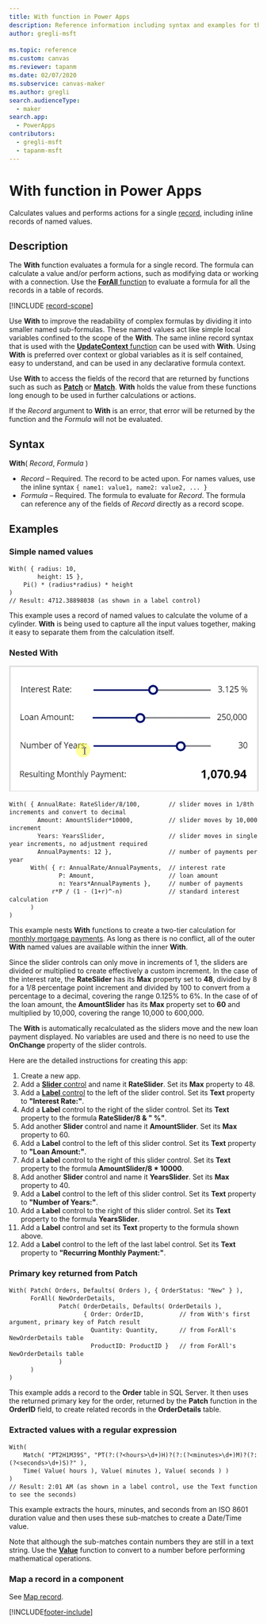 ```yaml
---
title: With function in Power Apps
description: Reference information including syntax and examples for the With function in Power Apps.
author: gregli-msft

ms.topic: reference
ms.custom: canvas
ms.reviewer: tapanm
ms.date: 02/07/2020
ms.subservice: canvas-maker
ms.author: gregli
search.audienceType: 
  - maker
search.app: 
  - PowerApps
contributors:
  - gregli-msft
  - tapanm-msft
---
```

# With function in Power Apps
Calculates values and performs actions for a single [record](../working-with-tables.md#records), including inline records of named values.

## Description

The **With** function evaluates a formula for a single record.  The formula can calculate a value and/or perform actions, such as modifying data or working with a connection.  Use the [**ForAll** function](function-forall.md) to evaluate a formula for all the records in a table of records.

[!INCLUDE [record-scope](../../includes/record-scope.md)]

Use **With** to improve the readability of complex formulas by dividing it into smaller named sub-formulas.  These named values act like simple local variables confined to the scope of the **With**.  The same inline record syntax that is used with the [**UpdateContext** function](function-updatecontext.md) can be used with **With**.  Using **With** is preferred over context or global variables as it is self contained, easy to understand, and can be used in any declarative formula context.  

Use **With** to access the fields of the record that are returned by functions such as such as [**Patch**](function-patch.md) or [**Match**](function-ismatch.md).  **With** holds the value from these functions long enough to be used in further calculations or actions.  

If the *Record* argument to **With** is an error, that error will be returned by the function and the *Formula* will not be evaluated.

## Syntax
**With**( *Record*, *Formula* )

* *Record* – Required. The record to be acted upon.  For names values, use the inline syntax `{ name1: value1, name2: value2, ... }`
* *Formula* – Required.  The formula to evaluate for *Record*.  The formula can reference any of the fields of *Record* directly as a record scope.

## Examples

### Simple named values

```powerapps-dot
With( { radius: 10, 
        height: 15 },
    Pi() * (radius*radius) * height
)
// Result: 4712.38898038 (as shown in a label control)
```

This example uses a record of named values to calculate the volume of a cylinder.  **With** is being used to capture all the input values together, making it easy to separate them from the calculation itself.  

### Nested With

![Interest calculator using With function.](media/function-with/interest-calculator.gif)

```powerapps-dot
With( { AnnualRate: RateSlider/8/100,        // slider moves in 1/8th increments and convert to decimal
        Amount: AmountSlider*10000,          // slider moves by 10,000 increment
        Years: YearsSlider,                  // slider moves in single year increments, no adjustment required
        AnnualPayments: 12 },                // number of payments per year
      With( { r: AnnualRate/AnnualPayments,  // interest rate
              P: Amount,                     // loan amount
              n: Years*AnnualPayments },     // number of payments
            r*P / (1 - (1+r)^-n)             // standard interest calculation
      )
)  
```

This example nests **With** functions to create a two-tier calculation for [monthly mortgage payments](https://en.wikipedia.org/wiki/Mortgage_calculator#Monthly_payment_formula).  As long as there is no conflict, all of the outer **With** named values are available within the inner **With**.

Since the slider controls can only move in increments of 1, the sliders are divided or multiplied to create effectively a custom increment.  In the case of the interest rate, the **RateSlider** has its **Max** property set to **48**, divided by 8 for a 1/8 percentage point increment and divided by 100 to convert from a percentage to a decimal, covering the range 0.125% to 6%.  In the case of of the loan amount, the **AmountSlider** has its **Max** property set to **60** and multiplied by 10,000, covering the range 10,000 to 600,000.

The **With** is automatically recalculated as the sliders move and the new loan payment displayed.  No variables are used and there is no need to use the **OnChange** property of the slider controls.

Here are the detailed instructions for creating this app:
1. Create a new app.
2. Add a [**Slider** control](../controls/control-slider.md) and name it **RateSlider**.  Set its **Max** property to 48.
3. Add a [**Label** control](../controls/control-text-box.md) to the left of the slider control.  Set its **Text** property to **"Interest Rate:"**.
3. Add a **Label** control to the right of the slider control.  Set its **Text** property to the formula **RateSlider/8 & "&nbsp;%"**.
3. Add another **Slider** control and name it **AmountSlider**.  Set its **Max** property to 60.
3. Add a **Label** control to the left of this slider control.  Set its **Text** property to **"Loan Amount:"**. 
3. Add a **Label** control to the right of this slider control.  Set its **Text** property to the formula **AmountSlider/8 * 10000**.
4. Add another **Slider** control and name it **YearsSlider**.  Set its **Max** property to 40.
3. Add a **Label** control to the left of this slider control.  Set its **Text** property to **"Number of Years:"**. 
3. Add a **Label** control to the right of this slider control.  Set its **Text** property to the formula **YearsSlider**.
5. Add a **Label** control and set its **Text** property to the formula shown above.
3. Add a **Label** control to the left of the last label control.  Set its **Text** property to **"Recurring Monthly Payment:"**.  

### Primary key returned from Patch

```powerapps-dot
With( Patch( Orders, Defaults( Orders ), { OrderStatus: "New" } ),
      ForAll( NewOrderDetails, 
              Patch( OrderDetails, Defaults( OrderDetails ), 
                     { Order: OrderID,          // from With's first argument, primary key of Patch result
                       Quantity: Quantity,      // from ForAll's NewOrderDetails table
                       ProductID: ProductID }   // from ForAll's NewOrderDetails table
              )
      )
)
```

This example adds a record to the **Order** table in SQL Server.  It then uses the returned primary key for the order, returned by the **Patch** function in the **OrderID** field, to create related records in the **OrderDetails** table.  

### Extracted values with a regular expression

```powerapps-dot
With( 
    Match( "PT2H1M39S", "PT(?:(?<hours>\d+)H)?(?:(?<minutes>\d+)M)?(?:(?<seconds>\d+)S)?" ),
    Time( Value( hours ), Value( minutes ), Value( seconds ) )
)
// Result: 2:01 AM (as shown in a label control, use the Text function to see the seconds)
```

This example extracts the hours, minutes, and seconds from an ISO 8601 duration value and then uses these sub-matches to create a Date/Time value. 

Note that although the sub-matches contain numbers they are still in a text string.  Use the [**Value**](function-value.md) function to convert to a number before performing mathematical operations.  

### Map a record in a component

See [Map record](../map-component-input-fields.md#map-records).


[!INCLUDE[footer-include](../../includes/footer-banner.md)]